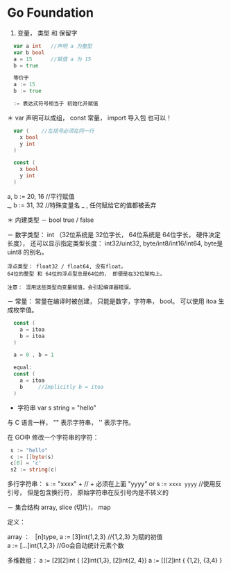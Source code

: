 
# Go Foundation

1) 变量， 类型 和 保留字  
```go
  var a int   //声明 a 为整型
  var b bool
  a = 15      //赋值 a 为 15 
  b = true

  等价于 
  a := 15
  b := true  

  := 表达式符号相当于 初始化并赋值  
```

＊ var 声明可以成组， const 常量， import 导入包 也可以！  
```go
  var (    //左括号必须在同一行
    x bool
    y int 
  )

  const ( 
    x bool
    y int
  )
```

a, b := 20, 16  //平行赋值  
_, b := 31, 32  //特殊变量名 _  , 任何赋给它的值都被丢弃  


＊ 内建类型 
  － bool   true / false   
 
  － 数字类型： 
    int （32位系统是  32位字长， 64位系统是 64位字长， 硬件决定长度）， 
    还可以显示指定类型长度： int32/uint32, byte/int8/int16/int64, byte是 uint8 的别名。 

    浮点类型： float32 / float64, 没有float。
    64位的整型 和 64位的浮点型总是64位的， 即便是在32位架构上。  

    注意： 混用这些类型向变量赋值，会引起编译器错误。  
 
  － 常量： 
  常量在编译时被创建， 只能是数字，字符串， bool。 
  可以使用 itoa 生成枚举值。 

  ```go
    const (
      a = itoa
      b = itoa 
    )

    a = 0 , b = 1 

    equal: 
    const ( 
      a = itoa
      b     //Implicitly b = itoa
    )
  ```

  -  字符串 
  var s string = "hello"
  
  与 C 语言一样， "" 表示字符串， '' 表示字符。 
  
  在 GO中 修改一个字符串的字符： 
  ```go
   s := "hello"
   c := []byte(s) 
   c[0] = 'c'
   s2 := string(c)
  ```

  多行字符串： 
  s := "xxxx" +    // + 必须在上面
       "yyyy"
  or 
  s := `xxxx
        yyyy`    //使用反引号， 但是包含换行符， 原始字符串在反引号内是不转义的

 － 集合结构 
  array, slice (切片)， map  
  
   定义： 

   array ：  ［n]type, 
   a := [3]int{1,2,3}   //{1,2,3} 为赋的初值  
   a := [...]int{1,2,3} //Go会自动统计元素个数  
   
   多维数组： 
   a := [2][2]int { [2]int{1,3}, [2]int{2, 4}}
   a := [][2]int { {1,2}, {3,4} }
   

